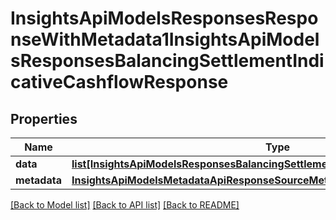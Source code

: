 # InsightsApiModelsResponsesResponseWithMetadata1InsightsApiModelsResponsesBalancingSettlementIndicativeCashflowResponse

## Properties
Name | Type | Description | Notes
------------ | ------------- | ------------- | -------------
**data** | [**list[InsightsApiModelsResponsesBalancingSettlementIndicativeCashflowResponse]**](InsightsApiModelsResponsesBalancingSettlementIndicativeCashflowResponse.md) |  | [optional] 
**metadata** | [**InsightsApiModelsMetadataApiResponseSourceMetadata**](InsightsApiModelsMetadataApiResponseSourceMetadata.md) |  | [optional] 

[[Back to Model list]](../README.md#documentation-for-models) [[Back to API list]](../README.md#documentation-for-api-endpoints) [[Back to README]](../README.md)


